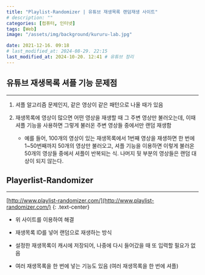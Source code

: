 ```yaml
---
title: "Playlist-Randomizer | 유튜브 재생목록 랜덤재생 사이트"
# description: ""
categories: [컴퓨터, 인터넷]
tags: [Web]
image: "/assets/img/background/kururu-lab.jpg"

date: 2021-12-16. 09:18
# last_modified_at: 2024-08-29. 22:15
last_modified_at: 2024-10-20. 12:41 # 유튜브 정리
---
```


## 유튜브 재생목록 셔플 기능 문제점

---

1. 셔플 알고리즘 문제인지, 같은 영상이 같은 패턴으로 나올 때가 있음

2. 재생목록에 영상이 많으면 어떤 영상을 재생할 때 그 주변 영상만 불러오는데, 이때 셔플 기능을 사용하면 그렇게 불러온 주변 영상들 중에서만 랜덤 재생함
   - 예를 들어, 100개의 영상이 있는 재생목록에서 1번째 영상을 재생하면 한 번에 1~50번째까지 50개의 영상만 불러오고, 셔플 기능을 이용하면 이렇게 불러온 50개의 영상들 중에서 셔플이 반복되는 식. 나머지 뒷 부분의 영상들은 랜덤 대상이 되지 않는다.

## Playerlist-Randomizer

---

[http://www.playlist-randomizer.com/](http://www.playlist-randomizer.com/)
{: .text-center}

- 위 사이트를 이용하여 해결
- 재생목록 ID를 넣어 랜덤으로 재생하는 방식

- 설정한 재생목록이 캐시에 저장되어, 나중에 다시 들어갔을 때 또 입력할 필요가 없음
- 여러 재생목록을 한 번에 넣는 기능도 있음 (여러 재생목록을 한 번에 셔플)

